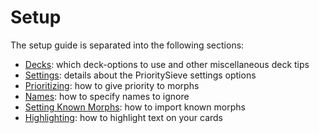 # Setup

The setup guide is separated into the following sections:

* [Decks](setup/decks.md): which deck-options to use and other miscellaneous deck tips 
* [Settings](setup/settings.md): details about the PrioritySieve settings options
* [Prioritizing](setup/prioritizing.md): how to give priority to morphs
* [Names](setup/names.md): how to specify names to ignore
* [Setting Known Morphs](setup/setting-known-morphs.md): how to import known morphs
* [Highlighting](setup/highlighting.md): how to highlight text on your cards 
